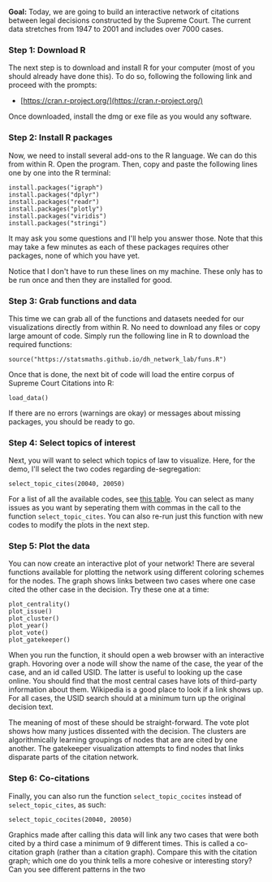 **Goal:** Today, we are going to build an interactive network of citations between
legal decisions constructed by the Supreme Court. The current data stretches from
1947 to 2001 and includes over 7000 cases.

### Step 1: Download R

The next step is to download and install R for your computer (most of you should
already have done this). To do so, following the following link and proceed with
the prompts:

- [https://cran.r-project.org/](https://cran.r-project.org/)

Once downloaded, install the dmg or exe file as you would any software.

### Step 2: Install R packages

Now, we need to install several add-ons to the R language. We can do this from
within R. Open the program. Then, copy and paste the following lines one by one
into the R terminal:

```{r}
install.packages("igraph")
install.packages("dplyr")
install.packages("readr")
install.packages("plotly")
install.packages("viridis")
install.packages("stringi")
```

It may ask you some questions and I'll help you answer those. Note that this may
take a few minutes as each of these packages requires other packages, none of
which you have yet.

Notice that I don't have to run these lines on my machine. These only has to be
run once and then they are installed for good.

### Step 3: Grab functions and data

This time we can grab all of the functions and datasets needed for our visualizations
directly from within R. No need to download any files or copy large amount of code.
Simply run the following line in R to download the required functions:

```{r}
source("https://statsmaths.github.io/dh_network_lab/funs.R")
```

Once that is done, the next bit of code will load the entire corpus of Supreme
Court Citations into R:

```{r}
load_data()
```

If there are no errors (warnings are okay) or messages about missing packages, you
should be ready to go.

### Step 4: Select topics of interest

Next, you will want to select which topics of law to visualize. Here, for the demo,
I'll select the two codes regarding de-segregation:

```{r}
select_topic_cites(20040, 20050)
```

For a list of all the available codes, see [this table](https://github.com/statsmaths/dh_network_lab/blob/master/issue_codes.csv).
You can select as many issues as you want by seperating them with commas in the
call to the function `select_topic_cites`. You can also re-run just this function
with new codes to modify the plots in the next step.

### Step 5: Plot the data

You can now create an interactive plot of your network!
There are several functions available for plotting the network using
different coloring schemes for the nodes. The graph shows links between
two cases where one case cited the other case in the decision.
Try these one at a time:

```{r}
plot_centrality()
plot_issue()
plot_cluster()
plot_year()
plot_vote()
plot_gatekeeper()
```

When you run the function, it should open a web browser with an interactive
graph. Hovoring over a node will show the name of the case, the year of the
case, and an id called USID. The latter is useful to looking up the case online.
You should find that the most central cases have lots of third-party information
about them. Wikipedia is a good place to look if a link shows up. For all cases,
the USID search should at a minimum turn up the original decision text.

The meaning of most of these should be straight-forward. The vote plot shows
how many justices dissented with the decision. The clusters are
algorithmically learning groupings of nodes that are are cited by one another.
The gatekeeper visualization attempts to find nodes that links disparate parts
of the citation network.

### Step 6: Co-citations

Finally, you can also run the function `select_topic_cocites` instead of 
`select_topic_cites`, as such:

```{r}
select_topic_cocites(20040, 20050)
```

Graphics made after calling this data will link any two cases that were 
both cited by a third case a minimum of 9 different times. This is called
a co-citation graph (rather than a citation graph). Compare this with the
citation graph; which one do you think tells a more cohesive or interesting
story? Can you see different patterns in the two




